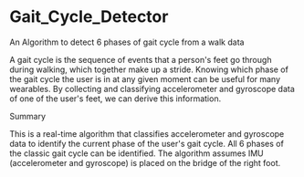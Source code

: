 # Gait_Cycle_Detector
An Algorithm to detect 6 phases of gait cycle from a walk data




A gait cycle is the sequence of events that a person's feet go through during walking, which together make up a stride. Knowing which phase of the gait cycle the user is in at any given moment can be useful for many wearables. By collecting and classifying accelerometer and gyroscope data of one of the user's feet, we can derive this information.

Summary

This is a real-time algorithm that classifies accelerometer and gyroscope data to identify the current phase of the user's gait cycle.
All 6 phases of the classic gait cycle can be identified.
The algorithm assumes IMU (accelerometer and gyroscope) is placed on the bridge of the right foot.
